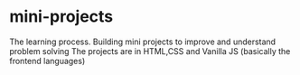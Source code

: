 # mini-projects
The learning process.
Building mini projects to improve and understand problem solving
The projects are in HTML,CSS and Vanilla JS (basically the frontend languages)
